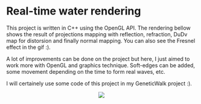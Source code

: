 # Real-time water rendering

This project is written in C++ using the OpenGL API. The rendering bellow shows the result of projections mapping with reflection, refraction, DuDv map for distorsion and finally normal mapping. You can also see the Fresnel effect in the gif :).

A lot of improvements can be done on the project but here, I just aimed to work more with OpenGL and graphics technique. Soft-edges can be added, some movement depending on the time to form real waves, etc.

I will certainely use some code of this project in my GeneticWalk project :). 
<p align="center">                                                                                                                                                      
<img src =samples/water-rendering.gif/>                                                    
</p>
